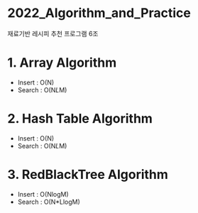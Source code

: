 # 2022_Algorithm_and_Practice

재료기반 레시피 추천 프로그램
6조

# 1. Array Algorithm
- Insert : O(N) 
- Search : O(N*L*M)

# 2. Hash Table Algorithm
- Insert : O(N)
- Search : O(N*L*M)

# 3. RedBlackTree Algorithm
- Insert : O(NlogM)
- Search : O(N*LlogM)
